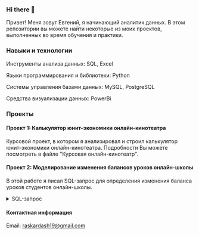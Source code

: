### Hi there 👋

Привет! Меня зовут Евгений, я начинающий аналитик данных. В этом репозитории вы можете найти некоторые из моих проектов, выполненных во время обучения и практики.

### Навыки и технологии
 
Инструменты анализа данных: SQL, Excel

Языки программирования и библиотеки: Python

Системы управления базами данных: MySQL, PostgreSQL

Средства визуализации данных: PowerBi

### Проекты

#### Проект 1: Калькулятор юнит-экономики онлайн-кинотеатра

Курсовой проект, в котором я анализировал и строил калькулятор юнит-экономики онлайн-кинотеатра. Подробности Вы можете посмотреть в файле "Курсовая онлайн-кинотеатр".

#### Проект 2: Моделирование изменения балансов уроков онлайн-школы

В этой работе я писал SQL-запрос для определения изменения баланса уроков студентов онлайн-школы.

<details>
<summary>SQL-запрос</summary>

```
with first_payments as (
       select user_id,
             min(transaction_datetime)::date as first_payment_date
    from skyeng_db.payments
       where status_name = 'success'
     group by user_id
),

all_dates as (
        select distinct class_start_datetime::date as dt 
from skyeng_db.classes
where class_start_datetime between '2016-01-01 00:00' and '2016-12-31 23:59'
),


    all_dates_by_user as (
       select user_id,
               dt
    from all_dates ad
      join first_payments fp
      on ad.dt::date >= fp.first_payment_date::date
),

 payments_by_dates as (
      select user_id,
      transaction_datetime::date as payment_date,
      sum(classes) as transaction_balance_change
from skyeng_db.payments
where status_name = 'success'
group by user_id,
       payment_date
),

payments_by_dates_cumsum as (
     select adbu.user_id,
            dt,
            transaction_balance_change,
            sum(coalesce (transaction_balance_change, 0)) over (partition by adbu.user_id order by dt) as transaction_balance_change_cs 
        from all_dates_by_user as adbu
             left join payments_by_dates as pbd
               on adbu.user_id = pbd.user_id
               and adbu.dt = pbd.payment_date
            order by dt
),

   classes_by_dates as (
       select user_id,
             class_start_datetime::date as csdt,
             count(*) * (-1) as classes
    from skyeng_db.classes
    where class_type <> 'trial' and class_status in ('success', 'failed_by_student')
    group by user_id, csdt
),

    classes_by_dates_dates_cumsum as (
       select adbu.user_id,
               dt,
               classes,
               sum(coalesce (classes,0)) over (partition by adbu.user_id order by dt) as classes_cs
        from all_dates_by_user adbu
        left join classes_by_dates cbd
          on adbu.user_id = cbd.user_id
          and adbu.dt = cbd.csdt
),

      balances as (
    select pbdc.user_id,
            pbdc.dt,
            transaction_balance_change,
            transaction_balance_change_cs,
            classes,
            classes_cs,
            classes_cs + transaction_balance_change_cs as balance
        from payments_by_dates_cumsum pbdc
        left join classes_by_dates_dates_cumsum cbddc
        on pbdc.user_id = cbddc.user_id
        and pbdc.dt = cbddc.dt
)

-- select *
-- from balances
-- limit 1000
-- Есть количество уроков отрицательное.


    
    select dt,
        sum (transaction_balance_change) as tbc_sum,
        sum(transaction_balance_change_cs) as tbcc_sum,
        sum (classes) as classes_by_dates_dates_cum,
        sum (classes_cs) as classes_cs_sum,
        sum (balance) as balance_sum
    from balances
    group by dt
    order by dt
    
--  Задание 2. Выражена сезонность, большие пики весной, летом идет на спад.

    
    
     
         
    




```

</details>


#### Контактная информация

Email: raskardash19@gmail.com


